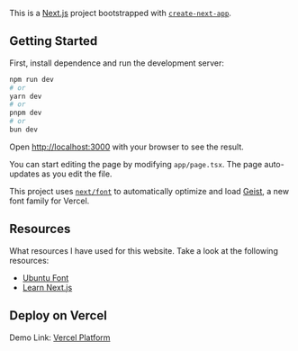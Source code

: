 This is a [Next.js](https://nextjs.org) project bootstrapped with [`create-next-app`](https://nextjs.org/docs/app/api-reference/cli/create-next-app).

## Getting Started

First, install dependence and run the development server:

```bash
npm run dev
# or
yarn dev
# or
pnpm dev
# or
bun dev
```

Open [http://localhost:3000](http://localhost:3000) with your browser to see the result.

You can start editing the page by modifying `app/page.tsx`. The page auto-updates as you edit the file.

This project uses [`next/font`](https://nextjs.org/docs/app/building-your-application/optimizing/fonts) to automatically optimize and load [Geist](https://vercel.com/font), a new font family for Vercel.

## Resources

What resources I have used for this website. Take a look at the following resources:
- [Ubuntu Font](https://fonts.google.com/specimen/Ubuntu)
- [Learn Next.js](https://nextjs.org/learn)

## Deploy on Vercel

Demo Link: [Vercel Platform](https://vercel.com/new?utm_medium=default-template&filter=next.js&utm_source=create-next-apputm_campaign=create-next-app-readme)
